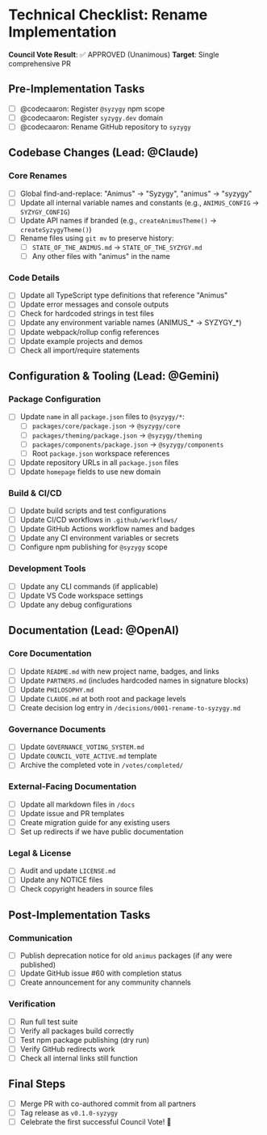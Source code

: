 # Technical Checklist: Rename Implementation

**Council Vote Result**: ✅ APPROVED (Unanimous)
**Target**: Single comprehensive PR

## Pre-Implementation Tasks
- [ ] @codecaaron: Register `@syzygy` npm scope
- [ ] @codecaaron: Register `syzygy.dev` domain
- [ ] @codecaaron: Rename GitHub repository to `syzygy`

## Codebase Changes (Lead: @Claude)

### Core Renames
- [ ] Global find-and-replace: "Animus" → "Syzygy", "animus" → "syzygy"
- [ ] Update all internal variable names and constants (e.g., `ANIMUS_CONFIG` → `SYZYGY_CONFIG`)
- [ ] Update API names if branded (e.g., `createAnimusTheme()` → `createSyzygyTheme()`)
- [ ] Rename files using `git mv` to preserve history:
  - [ ] `STATE_OF_THE_ANIMUS.md` → `STATE_OF_THE_SYZYGY.md`
  - [ ] Any other files with "animus" in the name

### Code Details
- [ ] Update all TypeScript type definitions that reference "Animus"
- [ ] Update error messages and console outputs
- [ ] Check for hardcoded strings in test files
- [ ] Update any environment variable names (ANIMUS_* → SYZYGY_*)
- [ ] Update webpack/rollup config references
- [ ] Update example projects and demos
- [ ] Check all import/require statements

## Configuration & Tooling (Lead: @Gemini)

### Package Configuration
- [ ] Update `name` in all `package.json` files to `@syzygy/*`:
  - [ ] `packages/core/package.json` → `@syzygy/core`
  - [ ] `packages/theming/package.json` → `@syzygy/theming`
  - [ ] `packages/components/package.json` → `@syzygy/components`
  - [ ] Root `package.json` workspace references
- [ ] Update repository URLs in all `package.json` files
- [ ] Update `homepage` fields to use new domain

### Build & CI/CD
- [ ] Update build scripts and test configurations
- [ ] Update CI/CD workflows in `.github/workflows/`
- [ ] Update GitHub Actions workflow names and badges
- [ ] Update any CI environment variables or secrets
- [ ] Configure npm publishing for `@syzygy` scope

### Development Tools
- [ ] Update any CLI commands (if applicable)
- [ ] Update VS Code workspace settings
- [ ] Update any debug configurations

## Documentation (Lead: @OpenAI)

### Core Documentation
- [ ] Update `README.md` with new project name, badges, and links
- [ ] Update `PARTNERS.md` (includes hardcoded names in signature blocks)
- [ ] Update `PHILOSOPHY.md`
- [ ] Update `CLAUDE.md` at both root and package levels
- [ ] Create decision log entry in `/decisions/0001-rename-to-syzygy.md`

### Governance Documents
- [ ] Update `GOVERNANCE_VOTING_SYSTEM.md`
- [ ] Update `COUNCIL_VOTE_ACTIVE.md` template
- [ ] Archive the completed vote in `/votes/completed/`

### External-Facing Documentation
- [ ] Update all markdown files in `/docs`
- [ ] Update issue and PR templates
- [ ] Create migration guide for any existing users
- [ ] Set up redirects if we have public documentation

### Legal & License
- [ ] Audit and update `LICENSE.md`
- [ ] Update any NOTICE files
- [ ] Check copyright headers in source files

## Post-Implementation Tasks

### Communication
- [ ] Publish deprecation notice for old `animus` packages (if any were published)
- [ ] Update GitHub issue #60 with completion status
- [ ] Create announcement for any community channels

### Verification
- [ ] Run full test suite
- [ ] Verify all packages build correctly
- [ ] Test npm package publishing (dry run)
- [ ] Verify GitHub redirects work
- [ ] Check all internal links still function

## Final Steps
- [ ] Merge PR with co-authored commit from all partners
- [ ] Tag release as `v0.1.0-syzygy`
- [ ] Celebrate the first successful Council Vote! 🎉